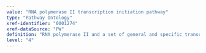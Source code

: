```yaml
---
value: "RNA polymerase II transcription initiation pathway"
type: "Pathway Ontology"
xref-identifier: "0001274"
xref-dataSource: "PW"
definition: "RNA polymerase II and a set of general and specific transcription factors assemble as a large pre-initiation complex which undergoes a series of transformations before transcription proceeds. Promoter recognition and subsequent initiation of transcription are dependent upon the presence of these transcription factors. Activators and repressors impact upon transcription at these early stages."
level: "4"
---
```

